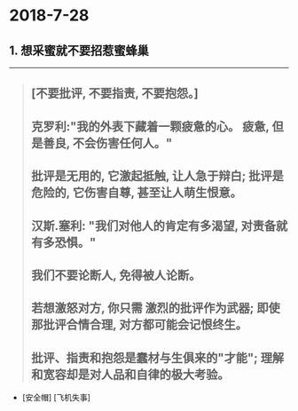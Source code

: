 # 2018-7-28
## 1. 想采蜜就不要招惹蜜蜂巢
-----------------
>## 	[不要批评, 不要指责, 不要抱怨。]
>## 	克罗利:"我的外表下藏着一颗疲惫的心。 疲惫, 但是善良, 不会伤害任何人。"
>## 	批评是无用的, 它激起抵触, 让人急于辩白; 批评是危险的, 它伤害自尊, 甚至让人萌生恨意。 
>## 	汉斯.塞利: "我们对他人的肯定有多渴望, 对责备就有多恐惧。"
>## 	我们不要论断人, 免得被人论断。
>## 	若想激怒对方, 你只需 激烈的批评作为武器; 即使那批评合情合理, 对方都可能会记恨终生。
>## 	批评、指责和抱怨是蠢材与生俱来的"才能"; 理解和宽容却是对人品和自律的极大考验。
-	[安全帽] [飞机失事]